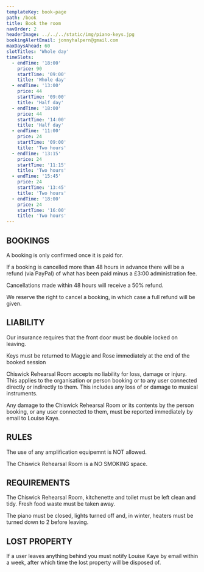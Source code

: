 ```yaml
---
templateKey: book-page
path: /book
title: Book the room
navOrder: 2
headerImage: ../../../static/img/piano-keys.jpg
bookingAlertEmail: jonnyhalpern@gmail.com
maxDaysAhead: 60
slotTitles: 'Whole day'
timeSlots:
  - endTime: '18:00'
    price: 90
    startTime: '09:00'
    title: 'Whole day'
  - endTime: '13:00'
    price: 44
    startTime: '09:00'
    title: 'Half day'
  - endTime: '18:00'
    price: 44
    startTime: '14:00'
    title: 'Half day'
  - endTime: '11:00'
    price: 24
    startTime: '09:00'
    title: 'Two hours'
  - endTime: '13:15'
    price: 24
    startTime: '11:15'
    title: 'Two hours'
  - endTime: '15:45'
    price: 24
    startTime: '13:45'
    title: 'Two hours'
  - endTime: '18:00'
    price: 24
    startTime: '16:00'
    title: 'Two hours'
---
```


## BOOKINGS

A booking is only confirmed once it is paid for.

If a booking is cancelled more than 48 hours in advance there will be a refund (via PayPal) of what has been paid minus a £3:00 administration fee.

Cancellations made within 48 hours will receive a 50% refund.

We reserve the right to cancel a booking, in which case a full refund will be given.

## LIABILITY

Our insurance requires that the front door must be double locked on leaving.

Keys must be returned to Maggie and Rose immediately at the end of the booked session

Chiswick Rehearsal Room accepts no liability for loss, damage or injury. This applies to the organisation or person booking or to any user connected directly or indirectly to them. This includes any loss of or damage to musical instruments.

Any damage to the Chiswick Rehearsal Room or its contents by the person booking, or any user connected to them, must be reported immediately by email to Louise Kaye.

## RULES

The use of any amplification equipemnt is NOT allowed.

The Chiswick Rehearsal Room is a NO SMOKING space.

## REQUIREMENTS

The Chiswick Rehearsal Room, kitchenette and toilet must be left clean and tidy. Fresh food waste must be taken away.

The piano must be closed, lights turned off and, in winter, heaters must be turned down to 2 before leaving.

## LOST PROPERTY

If a user leaves anything behind you must notify Louise Kaye by email within a week, after which time the lost property will be disposed of.
